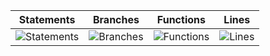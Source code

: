 | Statements                  | Branches                | Functions                 | Lines             |
| --------------------------- | ----------------------- | ------------------------- | ----------------- |
| ![Statements](https://img.shields.io/badge/statements-66.31%25-red.svg?style=for-the-badge&logo=vitest) | ![Branches](https://img.shields.io/badge/branches-42.23%25-red.svg?style=for-the-badge&logo=vitest) | ![Functions](https://img.shields.io/badge/functions-70.67%25-red.svg?style=for-the-badge&logo=vitest) | ![Lines](https://img.shields.io/badge/lines-66.48%25-red.svg?style=for-the-badge&logo=vitest) |